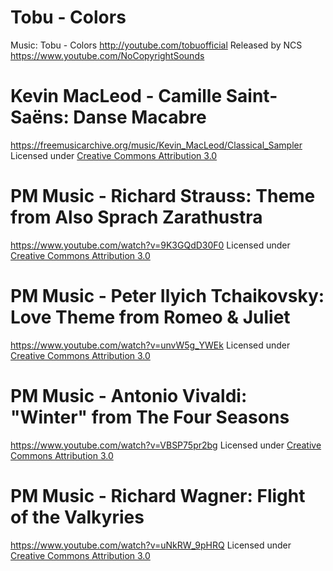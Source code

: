 # Tobu - Colors
Music: Tobu - Colors
http://youtube.com/tobuofficial
Released by NCS https://www.youtube.com/NoCopyrightSounds

# Kevin MacLeod - Camille Saint-Saëns: Danse Macabre
https://freemusicarchive.org/music/Kevin_MacLeod/Classical_Sampler
Licensed under [Creative Commons Attribution 3.0](https://creativecommons.org/licenses/by/3.0/)

# PM Music - Richard Strauss: Theme from Also Sprach Zarathustra
https://www.youtube.com/watch?v=9K3GQdD30F0
Licensed under [Creative Commons Attribution 3.0](https://creativecommons.org/licenses/by/3.0/)

# PM Music - Peter Ilyich Tchaikovsky: Love Theme from Romeo & Juliet
https://www.youtube.com/watch?v=unvW5g_YWEk
Licensed under [Creative Commons Attribution 3.0](https://creativecommons.org/licenses/by/3.0/)

# PM Music - Antonio Vivaldi: "Winter" from The Four Seasons
https://www.youtube.com/watch?v=VBSP75pr2bg
Licensed under [Creative Commons Attribution 3.0](https://creativecommons.org/licenses/by/3.0/)

# PM Music - Richard Wagner: Flight of the Valkyries
https://www.youtube.com/watch?v=uNkRW_9pHRQ
Licensed under [Creative Commons Attribution 3.0](https://creativecommons.org/licenses/by/3.0/)
